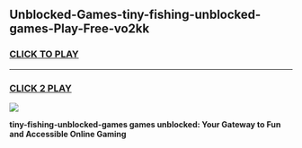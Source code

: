 
## Unblocked-Games-tiny-fishing-unblocked-games-Play-Free-vo2kk
<h3>
<a href="https://premium76.site?title=tiny-fishing-unblocked-games&ref=23A">CLICK TO PLAY</a></h3>
<hr>

<h3>
<a href="https://premium76.site?title=tiny-fishing-unblocked-games&ref=23A">CLICK 2 PLAY</a>
  
</h3>

<a href="https://premium76.site?title=tiny-fishing-unblocked-games&ref=23A"><img src="https://clearcache.store/games.png"></a>


**tiny-fishing-unblocked-games games unblocked: Your Gateway to Fun and Accessible Online Gaming**
